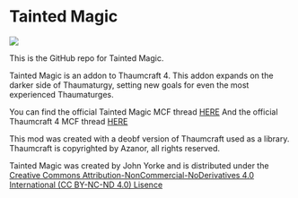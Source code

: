 # Tainted Magic
![](https://www.dropbox.com/s/5rpyobe2lg3eq74/tainted_magic_logo.png?dl=1)

This is the GitHub repo for Tainted Magic. 

Tainted Magic is an addon to Thaumcraft 4. This addon expands on the darker side of Thaumaturgy, setting new goals for even the most experienced Thaumaturges.

You can find the official Tainted Magic MCF thread [HERE](http://www.minecraftforum.net/forums/mapping-and-modding/minecraft-mods/2437825-tainted-magic-1-1-6-4-a-thaumcraft-addon)
And the official Thaumcraft 4 MCF thread [HERE](http://www.minecraftforum.net/forums/mapping-and-modding/minecraft-mods/1292130-thaumcraft-5-2-4-updated-2016-3-17)

This mod was created with a deobf version of Thaumcraft used as a library. Thaumcraft is copyrighted by Azanor, all rights reserved.

Tainted Magic was created by John Yorke and is distributed under the [Creative Commons Attribution-NonCommercial-NoDerivatives 4.0 International (CC BY-NC-ND 4.0) Lisence](https://creativecommons.org/licenses/by-nc-nd/4.0/)
